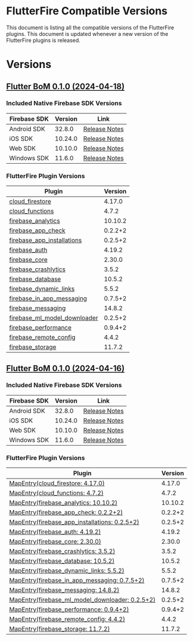 # FlutterFire Compatible Versions

This document is listing all the compatible versions of the FlutterFire plugins. This document is updated whenever a new version of the FlutterFire plugins is released.

# Versions

## [Flutter BoM 0.1.0 (2024-04-18)](https://github.com/firebase/flutterfire/blob/master/CHANGELOG.md#2024-04-18)

<!--- When ready can be included
Install this version using FlutterFire CLI

```bash
flutterfire install 0.1.0
```
-->

### Included Native Firebase SDK Versions
| Firebase SDK | Version | Link |
|--------------|---------|------|
| Android SDK | 32.8.0 | [Release Notes](https://firebase.google.com/support/release-notes/android) |
| iOS SDK | 10.24.0 | [Release Notes](https://firebase.google.com/support/release-notes/ios) |
| Web SDK | 10.10.0 | [Release Notes](https://firebase.google.com/support/release-notes/js) |
| Windows SDK | 11.6.0 | [Release Notes](https://firebase.google.com/support/release-notes/cpp-relnotes) |

### FlutterFire Plugin Versions
| Plugin | Version |
|--------|---------|
| [cloud_firestore](https://pub.dev/packages/cloud_firestore/versions/4.17.0) | 4.17.0 |
| [cloud_functions](https://pub.dev/packages/cloud_functions/versions/4.7.2) | 4.7.2 |
| [firebase_analytics](https://pub.dev/packages/firebase_analytics/versions/10.10.2) | 10.10.2 |
| [firebase_app_check](https://pub.dev/packages/firebase_app_check/versions/0.2.2+2) | 0.2.2+2 |
| [firebase_app_installations](https://pub.dev/packages/firebase_app_installations/versions/0.2.5+2) | 0.2.5+2 |
| [firebase_auth](https://pub.dev/packages/firebase_auth/versions/4.19.2) | 4.19.2 |
| [firebase_core](https://pub.dev/packages/firebase_core/versions/2.30.0) | 2.30.0 |
| [firebase_crashlytics](https://pub.dev/packages/firebase_crashlytics/versions/3.5.2) | 3.5.2 |
| [firebase_database](https://pub.dev/packages/firebase_database/versions/10.5.2) | 10.5.2 |
| [firebase_dynamic_links](https://pub.dev/packages/firebase_dynamic_links/versions/5.5.2) | 5.5.2 |
| [firebase_in_app_messaging](https://pub.dev/packages/firebase_in_app_messaging/versions/0.7.5+2) | 0.7.5+2 |
| [firebase_messaging](https://pub.dev/packages/firebase_messaging/versions/14.8.2) | 14.8.2 |
| [firebase_ml_model_downloader](https://pub.dev/packages/firebase_ml_model_downloader/versions/0.2.5+2) | 0.2.5+2 |
| [firebase_performance](https://pub.dev/packages/firebase_performance/versions/0.9.4+2) | 0.9.4+2 |
| [firebase_remote_config](https://pub.dev/packages/firebase_remote_config/versions/4.4.2) | 4.4.2 |
| [firebase_storage](https://pub.dev/packages/firebase_storage/versions/11.7.2) | 11.7.2 |


## [Flutter BoM 0.1.0 (2024-04-16)](https://github.com/firebase/flutterfire/blob/master/CHANGELOG.md#2024-04-16)

<!--- When ready can be included
Install this version using FlutterFire CLI

```bash
flutterfire install 0.1.0
```
-->

### Included Native Firebase SDK Versions
| Firebase SDK | Version | Link |
|--------------|---------|------|
| Android SDK | 32.8.0 | [Release Notes](https://firebase.google.com/support/release-notes/android) |
| iOS SDK | 10.24.0 | [Release Notes](https://firebase.google.com/support/release-notes/ios) |
| Web SDK | 10.10.0 | [Release Notes](https://firebase.google.com/support/release-notes/js) |
| Windows SDK | 11.6.0 | [Release Notes](https://firebase.google.com/support/release-notes/cpp-relnotes) |

### FlutterFire Plugin Versions
| Plugin | Version |
|--------|---------|
| [MapEntry(cloud_firestore: 4.17.0)](https://pub.dev/packages/cloud_firestore/versions/4.17.0) | 4.17.0 |
| [MapEntry(cloud_functions: 4.7.2)](https://pub.dev/packages/cloud_functions/versions/4.7.2) | 4.7.2 |
| [MapEntry(firebase_analytics: 10.10.2)](https://pub.dev/packages/firebase_analytics/versions/10.10.2) | 10.10.2 |
| [MapEntry(firebase_app_check: 0.2.2+2)](https://pub.dev/packages/firebase_app_check/versions/0.2.2+2) | 0.2.2+2 |
| [MapEntry(firebase_app_installations: 0.2.5+2)](https://pub.dev/packages/firebase_app_installations/versions/0.2.5+2) | 0.2.5+2 |
| [MapEntry(firebase_auth: 4.19.2)](https://pub.dev/packages/firebase_auth/versions/4.19.2) | 4.19.2 |
| [MapEntry(firebase_core: 2.30.0)](https://pub.dev/packages/firebase_core/versions/2.30.0) | 2.30.0 |
| [MapEntry(firebase_crashlytics: 3.5.2)](https://pub.dev/packages/firebase_crashlytics/versions/3.5.2) | 3.5.2 |
| [MapEntry(firebase_database: 10.5.2)](https://pub.dev/packages/firebase_database/versions/10.5.2) | 10.5.2 |
| [MapEntry(firebase_dynamic_links: 5.5.2)](https://pub.dev/packages/firebase_dynamic_links/versions/5.5.2) | 5.5.2 |
| [MapEntry(firebase_in_app_messaging: 0.7.5+2)](https://pub.dev/packages/firebase_in_app_messaging/versions/0.7.5+2) | 0.7.5+2 |
| [MapEntry(firebase_messaging: 14.8.2)](https://pub.dev/packages/firebase_messaging/versions/14.8.2) | 14.8.2 |
| [MapEntry(firebase_ml_model_downloader: 0.2.5+2)](https://pub.dev/packages/firebase_ml_model_downloader/versions/0.2.5+2) | 0.2.5+2 |
| [MapEntry(firebase_performance: 0.9.4+2)](https://pub.dev/packages/firebase_performance/versions/0.9.4+2) | 0.9.4+2 |
| [MapEntry(firebase_remote_config: 4.4.2)](https://pub.dev/packages/firebase_remote_config/versions/4.4.2) | 4.4.2 |
| [MapEntry(firebase_storage: 11.7.2)](https://pub.dev/packages/firebase_storage/versions/11.7.2) | 11.7.2 |

